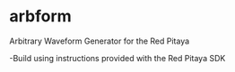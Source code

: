 # arbform
Arbitrary Waveform Generator for the Red Pitaya

-Build using instructions provided with the Red Pitaya SDK
